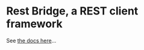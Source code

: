 # Rest Bridge, a REST client framework

See [the docs here](https://ascelion.github.io/rest-bridge)... 

